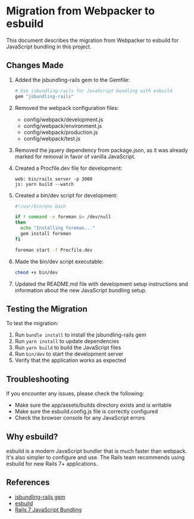 # Migration from Webpacker to esbuild

This document describes the migration from Webpacker to esbuild for JavaScript bundling in this project.

## Changes Made

1. Added the jsbundling-rails gem to the Gemfile:
   ```ruby
   # Use jsbundling-rails for JavaScript bundling with esbuild
   gem "jsbundling-rails"
   ```

2. Removed the webpack configuration files:
   - config/webpack/development.js
   - config/webpack/environment.js
   - config/webpack/production.js
   - config/webpack/test.js

3. Removed the jquery dependency from package.json, as it was already marked for removal in favor of vanilla JavaScript.

4. Created a Procfile.dev file for development:
   ```
   web: bin/rails server -p 3000
   js: yarn build --watch
   ```

5. Created a bin/dev script for development:
   ```bash
   #!/usr/bin/env bash

   if ! command -v foreman &> /dev/null
   then
     echo "Installing foreman..."
     gem install foreman
   fi

   foreman start -f Procfile.dev
   ```

6. Made the bin/dev script executable:
   ```bash
   chmod +x bin/dev
   ```

7. Updated the README.md file with development setup instructions and information about the new JavaScript bundling setup.

## Testing the Migration

To test the migration:

1. Run `bundle install` to install the jsbundling-rails gem
2. Run `yarn install` to update dependencies
3. Run `yarn build` to build the JavaScript files
4. Run `bin/dev` to start the development server
5. Verify that the application works as expected

## Troubleshooting

If you encounter any issues, please check the following:

- Make sure the app/assets/builds directory exists and is writable
- Make sure the esbuild.config.js file is correctly configured
- Check the browser console for any JavaScript errors

## Why esbuild?

esbuild is a modern JavaScript bundler that is much faster than webpack. It's also simpler to configure and use. The Rails team recommends using esbuild for new Rails 7+ applications.

## References

- [jsbundling-rails gem](https://github.com/rails/jsbundling-rails)
- [esbuild](https://esbuild.github.io/)
- [Rails 7 JavaScript Bundling](https://guides.rubyonrails.org/working_with_javascript_in_rails.html#bundling-javascript-in-rails)
